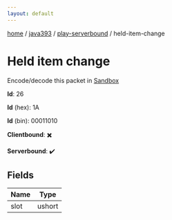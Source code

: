 ```yaml
---
layout: default
---
```


[home](/)  /  [java393](/protocol/java393)  /  [play-serverbound](/protocol/java393/play-serverbound)  /  held-item-change

# Held item change

Encode/decode this packet in [Sandbox](../../../sandbox/java393#PlayServerbound.HeldItemChange)

**Id**: 26

**Id** (hex): 1A

**Id** (bin): 00011010

**Clientbound**: ✖️

**Serverbound**: ✔️

## Fields

Name | Type
---|---
slot | ushort
